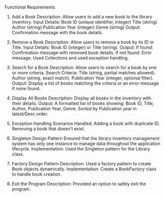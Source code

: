Functional Requirements
1. Add a Book
Description: Allow users to add a new book to the library inventory.
Input Details:
Book ID (unique identifier, integer)
Title (string)
Author (string)
Publication Year (integer)
Genre (string)
Output: Confirmation message with the book details.

2. Remove a Book
Description: Allow users to remove a book by its ID or Title.
Input Details:
Book ID (integer) or Title (string).
Output:
If found: Confirmation message with removed book details.
If not found: Error message.
Used Collections and used exception handling.

4. Search for a Book
Description: Allow users to search for a book by one or more criteria.
Search Criteria:
Title (string, partial matches allowed).
Author (string, exact match).
Publication Year (integer, optional filter).
Output: Display a list of books matching the criteria or an error message if none found.

5. Display All Books
Description: Display all books in the inventory with their details.
Output: A formatted list of books showing:
Book ID, Title, Author, Publication Year, Genre.
Sorted by Publication year in latest/Desc order. 

6. Exception Handling
Scenarios Handled:
Adding a book with duplicate ID.
Removing a book that doesn't exist.

7. Singleton Design Pattern
Ensured that the library inventory management system has only one instance to manage data throughout the application lifecycle.
Implementation:
Used the Singleton pattern for the Library class.

8. Factory Design Pattern
Description: Used a factory pattern to create Book objects dynamically.
Implementation:
Create a BookFactory class to handle book creation.

9. Exit the Program
Description: Provided an option to safely exit the program.
